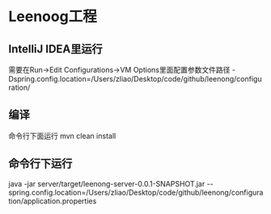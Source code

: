 # Leenoog工程


## IntelliJ IDEA里运行
需要在Run->Edit Configurations->VM Options里面配置参数文件路径
-Dspring.config.location=/Users/zliao/Desktop/code/github/leenong/configuration/

## 编译
命令行下面运行
mvn clean install

## 命令行下运行
 java -jar server/target/leenong-server-0.0.1-SNAPSHOT.jar --spring.config.location=/Users/zliao/Desktop/code/github/leenong/configuration/application.properties
